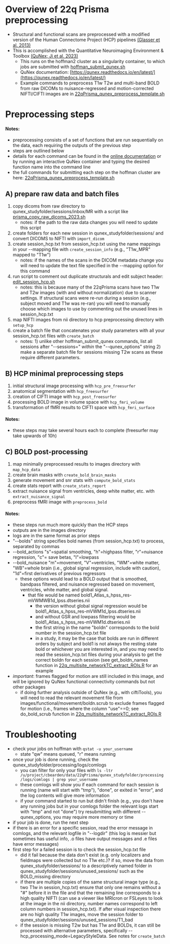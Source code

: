 # Overview of 22q Prisma preprocessing 
* Structural and functional scans are preprocessed with a modified version of the Human Connectome Project (HCP) pipelines [(Glasser et al. 2013)](https://pubmed.ncbi.nlm.nih.gov/23668970/)
* This is accomplished with the Quantitative Neuroimaging Environment & Toolbox [(QuNex; Ji et al. 2023)](https://www.frontiersin.org/articles/10.3389/fninf.2023.1104508/full) 
  * This runs on the hoffman2 cluster as a singularity container, to which jobs are submitted with [hoffman_submit_qunex.sh](https://github.com/charles-schleifer/22q_hoffman/blob/main/hoffman_submit/hoffman_submit_qunex.sh)
  * QuNex documentation: [https://qunex.readthedocs.io/en/latest/](https://qunex.readthedocs.io/en/latest/)
  * Example commands to preprocess T1w T2w and multi-band BOLD from raw DICOMs to nuisance-regressed and motion-corrected NIFTI/CIFTI images are in [22qPrisma_qunex_preprocess_template.sh](https://github.com/charles-schleifer/22q_hoffman/blob/main/22qPrisma_preprocessing/22qPrisma_qunex_preprocess_template.sh)

# Preprocessing steps
#### Notes: 
* preprocessing consists of a set of functions that are run sequentially on the data, each requiring the outputs of the previous step
* steps are outlined below
* details for each command can be found in the [online documentation](https://www.frontiersin.org/articles/10.3389/fninf.2023.1104508/full) or by running an interactive QuNex container and typing the desired function name into the command line
* the full commands for submitting each step on the hoffman cluster are here: [22qPrisma_qunex_preprocess_template.sh](https://github.com/charles-schleifer/22q_hoffman/blob/main/22qPrisma_preprocessing/22qPrisma_qunex_preprocess_template.sh)

## A) prepare raw data and batch files
 1. copy dicoms from raw directory to qunex_studyfolder/sessions/inbox/MR with a script like [prisma_copy_raw_dicoms_2023.sh](https://github.com/charles-schleifer/22q_hoffman/blob/main/22qPrisma_preprocessing/prisma_copy_raw_dicoms_2023.sh) 
    * notes: if the path to the raw data changes you will need to update this script
 2. create folders for each new session in qunex_studyfolder/sessions/ and convert DICOMS to NIFTI with `import_dicom`
 3. create session_hcp.txt from session_hcp.txt using the name mappings in your --mapping file with `create_session_info` (e.g., "T1w_MPR" mapped to "T1w")
    * notes: if the names of the scans in the DICOM metadata change you will need to update the text file specified in the --mapping option for this command
 4. run script to comment out duplicate structurals and edit subject header: [edit_session_hcp.sh](https://github.com/charles-schleifer/22q_hoffman/blob/main/22qPrisma_preprocessing/edit_session_hcp.sh)
    * notes: this is because many of the 22qPrisma scans have two T1w and T2w images (with and without normalization) due to scanner settings. If structural scans were re-run during a session (e.g., subject moved and T1w was re-ran) you will need to manually choose which images to use by commenting out the unused lines in session_hcp.txt
 5. map NIFTI images from nii directory to hcp preprocessing directory with `setup_hcp`
 6. create a batch file that concatenates your study parameters with all your session_hcp.txt files with `create_batch`
    * notes: 1) unlike other hoffman_submit_qunex commands, list all sessions after "--sessions=" *within* the "--qunex_options" string 2) make a separate batch file for sessions missing T2w scans as these require different parameters.

## B) HCP minimal preprocessing steps
 1. initial structural image processing with `hcp_pre_freesurfer`
 2. anatomical segmentation with `hcp_freesurfer`
 3. creation of CIFTI image with `hcp_post_freesurfer`
 4. processing BOLD image in volume space with `hcp_fmri_volume`
 5. transformation of fMRI results to CIFTI space with `hcp_fmri_surface`

#### Notes: 
* these steps may take several hours each to complete (freesurfer may take upwards of 10h)

## C) BOLD post-processing

1. map minimally preprocessed results to images directory with `map_hcp_data`
2. create brain masks with `create_bold_brain_masks`
3. generate movement and snr stats with `compute_bold_stats`
4. create stats report with `create_stats_report`
5. extract nuisance signal from ventricles, deep white matter, etc. with `extract_nuisance_signal`
6. preprocess fMRI image with `preprocess_bold`  

#### Notes: 
* these steps run much more quickly than the HCP steps
* outputs are in the images directory
* logs are in the same format as prior steps
* "--bolds" string specifies bold names (from session_hcp.txt) to process, separated by commas
* --bold_actions "s"=spatial smoothing, "h"=highpass filter, "r"=nuisance regression, "c"= save betas, "l"=lowpass  
* --bold_nuisance "m"=movement, "V"=ventricles, "WM"=white matter, "WB"=whole brain (i.e., global signal regression, include with caution), "1d"=first derivatives of previous regressors
  * these options would lead to a BOLD output that is smoothed, bandpass filtered, and nuisance regressed based on movement, ventricles, white matter, and global signal.
    * that file would be named bold1_Atlas_s_hpss_res-mVWMWB1d_lpss.dtseries.nii
      * the version without global signal regression would be bold1_Atlas_s_hpss_res-mVWM1d_lpss.dtseries.nii
      * and without GSR and lowpass filtering would be bold1_Atlas_s_hpss_res-mVWM1d.dtseries.nii
      * the first string in the name "boldn" corresponds to the bold number in the session_hcp.txt file
       * in a study, it may be the case that bolds are run in different orders by subject and bold1 is not always the resting state bold or whichever you are interested in, and you may need to read the session_hcp.txt files during your analysis to get the correct boldn for each session (see get_boldn_names function in [22q_multisite_networkTC_extract_ROIs.R](https://github.com/charles-schleifer/22q_hoffman/blob/main/22q_analysis/22q_multisite_networkTC_extract_ROIs.R) for an example  
 * *important*: frames flagged for motion are still included in this image, and will be ignored by QuNex functional connectivity commands but not other packages
    * if doing further analysis outside of QuNex (e.g., with ciftiTools), you will need to read the relevant movement file from images/functional/movement/boldn.scrub to exclude frames flagged for motion (i.e., frames where the column "use"==0; see do_bold_scrub function in [22q_multisite_networkTC_extract_ROIs.R](https://github.com/charles-schleifer/22q_hoffman/blob/main/22q_analysis/22q_multisite_networkTC_extract_ROIs.R) 

# Troubleshooting
* check your jobs on hoffman with `qstat -u your_username`
  * state "qw" means queued, "r" means running
* once your job is done running, check the qunex_studyfolder/processing/logs/comlogs
  * you can filter for only your files with `ls -ltr /u/project/cbearden/data/22qPrisma/qunex_studyfolder/processing/logs/comlogs | grep your_username`  
  * these comlogs will show you if each command for each session is running (name will start with "tmp"), "done", or exited in "error", and the log contents will give more information
  * if your command started to run but didn't finish (e.g., you don't have any running jobs but in your comlogs folder the relevant logs start with "tmp" and not "done") try resubmitting with different --qunex_options, you may require more memory or time
* if your job is done, run the next step
* if there is an error for a specific session, read the error message in comlogs, and the relevant logfile in "--logdir" (this log is messier but sometimes has useful info, .o files have output messages and .e files have error messages)
* first step for a failed session is to check the session_hcp.txt file
  * did it fail because the data don't exist (e.g. only localizers and fieldmaps were collected but no T1w etc.)? if so, move the data from qunex_studyfolder/sessions/ to a descriptively named folder in qunex_studyfolder/sessions/unused_sessions/ such as the BOLD_missing directory
  * if there are multiple copies of the same structural image type (e.g., two T1w in session_hcp.txt) ensure that only one remains without a "#" before it in the file and that the remaining line corresponds to a high quality NIFTI (can use a viewer like MRIcron or FSLeyes to look at the image in the nii directory, number names correspond to left column numbers in session_hcp.txt). If after visual inspection there are no high quality T1w images, move the session folder to qunex_studyfolder/sessions/unused_sessions/T1_bad
  * if the session is missing T2w but has T1w and BOLDs, it can still be processed with alternative parameters, specifically --hcp_processing_mode=LegacyStyleData. See notes for `create_batch`
   
